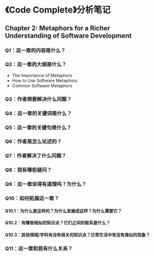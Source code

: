 # 《Code Complete》分析笔记

## Chapter 2: Metaphors for a Richer Understanding of Software Development

### Q1：这一章的内容是什么？

### Q2：这一章的大纲是什么？

- The Importance of Metaphors
- How to Use Software Metaphors
- Common Software Metaphors

### Q3：作者想要解决什么问题？

### Q4：这一章的关键词是什么？

### Q5：这一章的关键句是什么？

### Q6：作者是怎么论述的？

### Q7：作者解决了什么问题？

### Q8：我有哪些疑问？

### Q9：这一章说得有道理吗？为什么？

### Q10：如何拓展这一章？

#### Q10.1：为什么是这样的？为什么发展成这样？为什么需要它？

#### Q10.2：有哪些相似的知识点？它们之间的联系是什么？

#### Q10.3：其他领域/学科有没有相关的知识点？日常生活中有没有类似的现象？

### Q11：这一章和我有什么关系？

